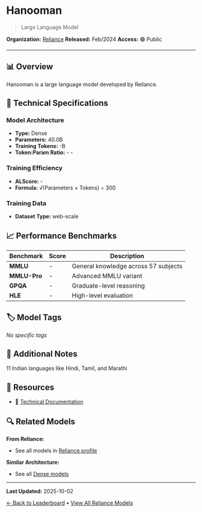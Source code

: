 # Hanooman

> Large Language Model

**Organization:** [Reliance](../../labs/reliance.md)
**Released:** Feb/2024
**Access:** 🟢 Public

---

## 📊 Overview

Hanooman is a large language model developed by Reliance.

## 🔧 Technical Specifications

### Model Architecture
- **Type:** Dense
- **Parameters:** 40.0B
- **Training Tokens:** -B
- **Token:Param Ratio:** - -

### Training Efficiency
- **ALScore:** -
- **Formula:** √(Parameters × Tokens) ÷ 300

### Training Data
- **Dataset Type:** web-scale

## 📈 Performance Benchmarks

| Benchmark | Score | Description |
|-----------|-------|-------------|
| **MMLU** | - | General knowledge across 57 subjects |
| **MMLU-Pro** | - | Advanced MMLU variant |
| **GPQA** | - | Graduate-level reasoning |
| **HLE** | - | High-level evaluation |

## 🏷️ Model Tags

_No specific tags_

## 📝 Additional Notes

11 Indian languages like Hindi, Tamil, and Marathi

## 🔗 Resources

- 📄 [Technical Documentation](https://www.hanooman.ai/)

## 🔍 Related Models

**From Reliance:**
- See all models in [Reliance profile](../../labs/reliance.md)

**Similar Architecture:**
- See all [Dense models](../../architectures/dense.md)

---

**Last Updated:** 2025-10-02

[← Back to Leaderboard](../../README.md) • [View All Reliance Models](../../labs/reliance.md)
